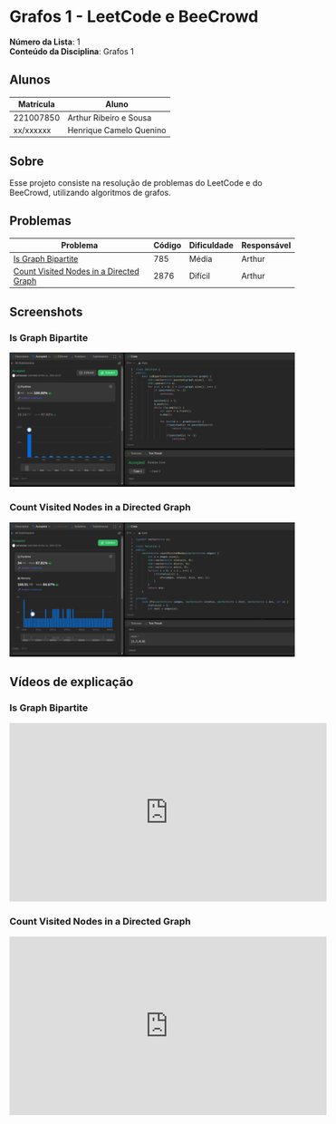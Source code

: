 # Grafos 1 -  LeetCode e BeeCrowd

**Número da Lista**: 1<br>
**Conteúdo da Disciplina**: Grafos 1<br>

## Alunos
|Matrícula | Aluno |
| -- | -- |
| 221007850 |  Arthur Ribeiro e Sousa |
| xx/xxxxxx  |  Henrique Camelo Quenino |

## Sobre 
Esse projeto consiste na resolução de problemas do LeetCode e do BeeCrowd, utilizando algoritmos de grafos. 

## Problemas

| Problema | Código | Dificuldade | Responsável |
| -- | -- | -- | -- |
| [Is Graph Bipartite](https://leetcode.com/problems/is-graph-bipartite/description/) | 785 | Média | Arthur |
| [Count Visited Nodes in a Directed Graph](https://leetcode.com/problems/count-visited-nodes-in-a-directed-graph/description/) | 2876 | Difícil | Arthur |


## Screenshots

### Is Graph Bipartite
![Is Graph Bipartite](./assets/bipartite.png)

### Count Visited Nodes in a Directed Graph

![Count Visited Nodes in a Directed Graph](./assets/directed.png)

## Vídeos de explicação

### Is Graph Bipartite 

<iframe width="560" height="315" src="https://www.youtube.com/embed/lAJFr5XU7vM?si=2ok9fpWp6WjrGl2h" title="YouTube video player" frameborder="0" allow="accelerometer; autoplay; clipboard-write; encrypted-media; gyroscope; picture-in-picture; web-share" referrerpolicy="strict-origin-when-cross-origin" allowfullscreen></iframe>

### Count Visited Nodes in a Directed Graph

<iframe width="560" height="315" src="https://www.youtube.com/embed/PzhO-wy4Z0U?si=qXGtO0AZPjKX57dK" title="YouTube video player" frameborder="0" allow="accelerometer; autoplay; clipboard-write; encrypted-media; gyroscope; picture-in-picture; web-share" referrerpolicy="strict-origin-when-cross-origin" allowfullscreen></iframe>
